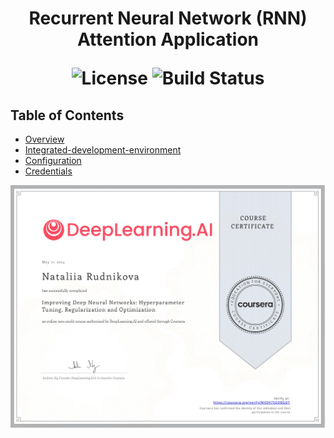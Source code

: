 

<h1 align="center"> Recurrent Neural Network (RNN) Attention Application </h>

<p align="center">
  <img alt="License" src="https://img.shields.io/badge/license-Apache%202.0-blue.svg">
  <img alt="Build Status" src="https://img.shields.io/badge/build-passing-teal.svg">
</p>

## Table of Contents

- [Overview](#overview)
- [Integrated-development-environment](#integrated-development-environment)
- [Configuration](#configuration)
- [Credentials](#credentials)


<p align="center">
  <img src="Improving Deep Neural Networks MX5H7SDD8GDY.jpg" alt="Machine Learning Logo" width="825">
</p>